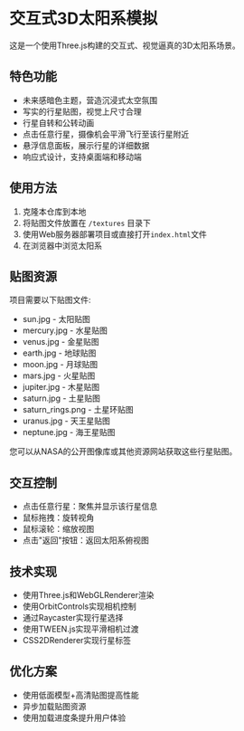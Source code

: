 # 交互式3D太阳系模拟

这是一个使用Three.js构建的交互式、视觉逼真的3D太阳系场景。

## 特色功能

- 未来感暗色主题，营造沉浸式太空氛围
- 写实的行星贴图，视觉上尺寸合理
- 行星自转和公转动画
- 点击任意行星，摄像机会平滑飞行至该行星附近
- 悬浮信息面板，展示行星的详细数据
- 响应式设计，支持桌面端和移动端

## 使用方法

1. 克隆本仓库到本地
2. 将贴图文件放置在 `/textures` 目录下
3. 使用Web服务器部署项目或直接打开`index.html`文件
4. 在浏览器中浏览太阳系

## 贴图资源

项目需要以下贴图文件:

- sun.jpg - 太阳贴图
- mercury.jpg - 水星贴图
- venus.jpg - 金星贴图
- earth.jpg - 地球贴图
- moon.jpg - 月球贴图
- mars.jpg - 火星贴图
- jupiter.jpg - 木星贴图
- saturn.jpg - 土星贴图
- saturn_rings.png - 土星环贴图
- uranus.jpg - 天王星贴图
- neptune.jpg - 海王星贴图

您可以从NASA的公开图像库或其他资源网站获取这些行星贴图。

## 交互控制

- 点击任意行星：聚焦并显示该行星信息
- 鼠标拖拽：旋转视角
- 鼠标滚轮：缩放视图
- 点击"返回"按钮：返回太阳系俯视图

## 技术实现

- 使用Three.js和WebGLRenderer渲染
- 使用OrbitControls实现相机控制
- 通过Raycaster实现行星选择
- 使用TWEEN.js实现平滑相机过渡
- CSS2DRenderer实现行星标签

## 优化方案

- 使用低面模型+高清贴图提高性能
- 异步加载贴图资源
- 使用加载进度条提升用户体验 